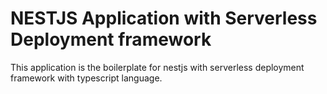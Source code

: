  
# NESTJS Application with  Serverless Deployment framework 
 
This application is the boilerplate for nestjs with serverless deployment framework with typescript language.


